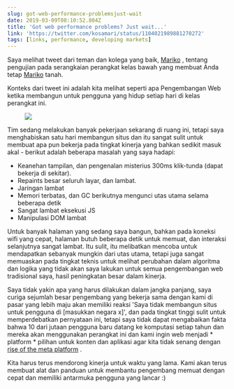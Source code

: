 ```yaml
---
slug: got-web-performance-problemsjust-wait
date: 2019-03-09T08:10:52.804Z
title: 'Got web performance problems? Just wait...'
link: 'https://twitter.com/kosamari/status/1104021989881270272'
tags: [links, performance, developing markets]
---
```

Saya melihat tweet dari teman dan kolega yang baik, [Mariko](https://twitter.com/kosamari) , tentang pengujian pada serangkaian perangkat kelas bawah yang membuat Anda tetap [Mariko](https://twitter.com/kosamari) tanah.

Konteks dari tweet ini adalah kita melihat seperti apa Pengembangan Web ketika membangun untuk pengguna yang hidup setiap hari di kelas perangkat ini.

<figure>
  <img src="/images/2019-03-09-got-web-performance-problemsjust-wait.jpeg">
</figure>

Tim sedang melakukan banyak pekerjaan sekarang di ruang ini, tetapi saya menghabiskan satu hari membangun situs dan itu sangat sulit untuk membuat apa pun bekerja pada tingkat kinerja yang bahkan sedikit masuk akal - berikut adalah beberapa masalah yang saya hadapi:

* Keanehan tampilan, dan pengenalan misterius 300ms klik-tunda (dapat bekerja di sekitar).
* Repaints besar seluruh layar, dan lambat.
* Jaringan lambat
* Memori terbatas, dan GC berikutnya mengunci utas utama selama beberapa detik
* Sangat lambat eksekusi JS
* Manipulasi DOM lambat

Untuk banyak halaman yang sedang saya bangun, bahkan pada koneksi wifi yang cepat, halaman butuh beberapa detik untuk memuat, dan interaksi selanjutnya sangat lambat. Itu sulit, itu melibatkan mencoba untuk mendapatkan sebanyak mungkin dari utas utama, tetapi juga sangat memuaskan pada tingkat teknis untuk melihat perubahan dalam algoritma dan logika yang tidak akan saya lakukan untuk semua pengembangan web tradisional saya, hasil peningkatan besar dalam kinerja.

Saya tidak yakin apa yang harus dilakukan dalam jangka panjang, saya curiga sejumlah besar pengembang yang bekerja sama dengan kami di pasar yang lebih maju akan memiliki reaksi &#39;Saya tidak membangun situs untuk pengguna di [masukkan negara x]&#39;, dan pada tingkat tinggi sulit untuk memperdebatkan pernyataan ini, tetapi saya tidak dapat mengabaikan fakta bahwa 10 dari jutaan pengguna baru datang ke komputasi setiap tahun dan mereka akan menggunakan perangkat ini dan kami ingin web menjadi * platform * pilihan untuk konten dan aplikasi agar kita tidak senang dengan [rise of the meta platform](https://paul.kinlan.me/rise-of-the-meta-platforms/) .

Kita harus terus mendorong kinerja untuk waktu yang lama. Kami akan terus membuat alat dan panduan untuk membantu pengembang memuat dengan cepat dan memiliki antarmuka pengguna yang lancar :)
